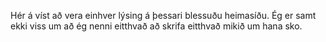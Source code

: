 Hér á víst að vera einhver lýsing á þessari blessuðu heimasíðu. Ég er samt ekki viss um að ég nenni eitthvað að skrifa eitthvað mikið um hana sko.

